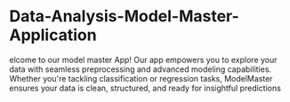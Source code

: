 # Data-Analysis-Model-Master-Application
elcome to our model master App! Our app empowers you to explore your data with seamless preprocessing and advanced modeling capabilities. Whether you're tackling classification or regression tasks, ModelMaster ensures your data is clean, structured, and ready for insightful predictions
